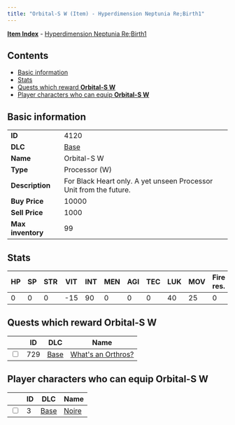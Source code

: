```yaml
---
title: "Orbital-S W (Item) - Hyperdimension Neptunia Re;Birth1"
---
```


[**Item Index**](/neptunia/rb1/item/index.html) - [Hyperdimension Neptunia Re;Birth1](/neptunia/rb1)

## Contents

- [Basic information](#basic-information)
- [Stats](#stats)
- [Quests which reward **Orbital-S W**](#quests-which-reward-orbital-s-w)
- [Player characters who can equip **Orbital-S W**](#player-characters-who-can-equip-orbital-s-w)

## Basic information

|   |   |
| -- | -- |
| **ID** | 4120 |
| **DLC** | [Base](/neptunia/rb1/dlc/1-base.html) |
| **Name** | Orbital-S W |
| **Type** | Processor (W) |
| **Description** | For Black Heart only. A yet unseen Processor Unit from the future. |
| **Buy Price** | 10000 |
| **Sell Price** | 1000 |
| **Max inventory** | 99 |

## Stats

| HP | SP | STR | VIT | INT | MEN | AGI | TEC | LUK | MOV | Fire res. | Ice res. | Wind res. | Lightning res. |
| -- | -- | --- | --- | --- | --- | --- | --- | --- | --- | --------- | -------- | --------- | -------------- |
| 0 | 0 | 0 | -15 | 90 | 0 | 0 | 0 | 40 | 25 | 0 | 0 | 0 | 0 |

## Quests which reward **Orbital-S W**

|    | ID | DLC | Name |
| -- | -- | --- | ---- |
| <input type="checkbox" id="rb1-quest-1-729" class="trackbox" /> | 729 | [Base](/neptunia/rb1/dlc/1-base.html) | [What's an Orthros?](/neptunia/rb1/quest/1-729-whats-an-orthros.html) |

## Player characters who can equip **Orbital-S W**

|    | ID | DLC | Name |
| -- | -- | --- | ---- |
| <input type="checkbox" id="rb1-player-1-3" class="trackbox" /> | 3 | [Base](/neptunia/rb1/dlc/1-base.html) | [Noire](/neptunia/rb1/player/1-3-noire.html) |